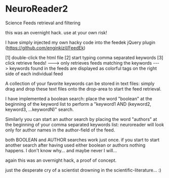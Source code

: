 NeuroReader2
============

Science Feeds retrieval and filtering


this was an overnight hack. use at your own risk!

I have simply injected my own hacky code into the feedek jQuery plugin (https://github.com/enginkizil/FeedEk)

[1] double-click the html file
[2] start typing comma separated keywords
[3] click retrieve feeds!
---> only retrieves feeds matching the keywords
---> keywords found in the feeds are displayed as colorful tags on the right side of each individual feed

A collection of your favorite keywords can be stored in text files: simply drag and drop these text files onto the drop-area to start the feed retrieval.

I have implemented a boolean search:
place the word "boolean" at the beginning of the keyword list to perform a "keyword1 AND (keyword2, keyword3, ...keywordN)" search.

Similarly you can start an author search by placing the word "authors" at the beginning of your comma separated keywords list: neuroreader will look only for author names in the author-field of the feed.

both BOOLEAN and AUTHOR searches work just once. if you start to start another search after having used either boolean or authors nothing happens. I don't know why... and maybe never I will...

again this was an overnight hack, a proof of concept.

just the desperate cry of a scientist drowning in the scientific-literature...
:)
